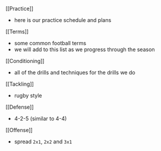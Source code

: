 [[Practice]]
- here is our practice schedule and plans

[[Terms]]
- some common football terms
- we will add to this list as we progress through the season

[[Conditioning]]
- all of the drills and techniques for the drills we do

[[Tackling]]
- rugby style 

[[Defense]]
- 4-2-5 (similar to 4-4)

[[Offense]]
- spread `2x1`, `2x2` and `3x1`